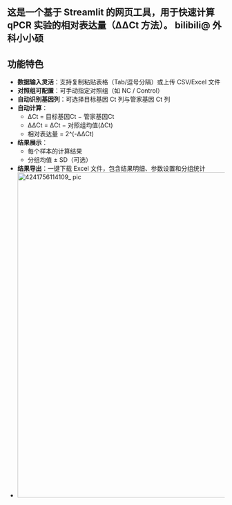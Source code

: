 这是一个基于 **Streamlit** 的网页工具，用于快速计算 qPCR 实验的相对表达量（ΔΔCt 方法）。
bilibili@ 外科小小硕
---

## 功能特色
- **数据输入灵活**：支持复制粘贴表格（Tab/逗号分隔）或上传 CSV/Excel 文件  
- **对照组可配置**：可手动指定对照组（如 NC / Control）  
- **自动识别基因列**：可选择目标基因 Ct 列与管家基因 Ct 列  
- **自动计算**：  
  - ΔCt = 目标基因Ct − 管家基因Ct  
  - ΔΔCt = ΔCt − 对照组均值(ΔCt)  
  - 相对表达量 = 2^(-ΔΔCt)  
- **结果展示**：  
  - 每个样本的计算结果  
  - 分组均值 ± SD（可选）  
- **结果导出**：一键下载 Excel 文件，包含结果明细、参数设置和分组统计
- <img width="1320" height="752" alt="4241756114109_ pic" src="https://github.com/user-attachments/assets/08245280-4321-4716-9ec2-874bb8ff4eae" />

